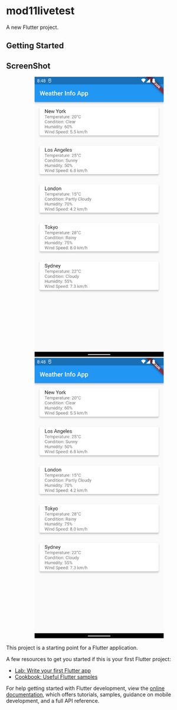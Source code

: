 # mod11livetest

A new Flutter project.

## Getting Started
## ScreenShot

<div align = "center">
<img src="assets/1.png" width="350" />
<img src="assets/1.png" width="350" /></div>

This project is a starting point for a Flutter application.

A few resources to get you started if this is your first Flutter project:

- [Lab: Write your first Flutter app](https://docs.flutter.dev/get-started/codelab)
- [Cookbook: Useful Flutter samples](https://docs.flutter.dev/cookbook)

For help getting started with Flutter development, view the
[online documentation](https://docs.flutter.dev/), which offers tutorials,
samples, guidance on mobile development, and a full API reference.
